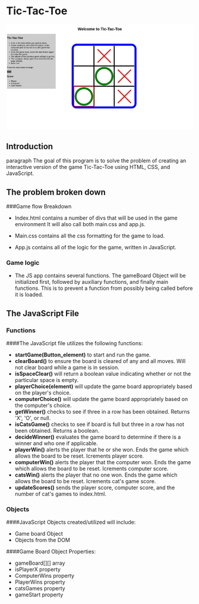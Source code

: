# Tic-Tac-Toe
![Alt Tic-Tac-Toe Screenshot](image/Tictactoe1.jpeg)
## Introduction
paragraph The goal of this program is to solve the problem of creating an interactive version of the game Tic-Tac-Toe using HTML, CSS, and JavaScript.

## The problem broken down

###Game flow Breakdown 
+ Index.html contains a number of divs that will be used in the game environment It will also call both main.css and app.js.

+ Main.css contains all the css formatting for the game to load.
+ App.js contains all of the logic for the game, written in JavaScript.

### Game logic 
+ The JS app contains several functions.  The gameBoard Object will be initialized first, followed by auxiliary functions, and finally main functions.  This is to prevent a function from possibly being called before it is loaded.



## The JavaScript File

### Functions
####The JavaScript file utilizes the following functions:

+ **startGame(Button_element)** to start and run the game.
+ **clearBoard()** to ensure the board is cleared of any and all moves.  Will not clear board while a game is in session.
+ **isSpaceClear()** will return a boolean value indicating whether or not the particular space is empty.
+ **playerChoice(element)** will update the game board appropriately based on the player's choice.
+ **computerChoice()** will update the game board appropriately based on the computer's choice.
+ **getWinner()** checks to see if three in a row has been obtained.  Returns 'X', 'O', or null.
+ **isCatsGame()** checks to see if board is full but three in a row has not been obtained.  Returns a boolean.
+ **decideWinner()** evaluates the game board to determine if there is a winner and who one if applicable.
+ **playerWin()** alerts the player that he or she won.  Ends the game which allows the board to be reset. Icrements player score.
+ **computerWin()** alerts the player that the computer won.  Ends the game which allows the board to be reset. Icrements computer score.
+ **catsWin()** alerts the player that no one won.  Ends the game which allows the board to be reset. Icrements cat's game score.
+ **updateScores()** sends the player score, computer score, and the number of cat's games to index.html.

### Objects
####JavaScript Objects created/utilized will include:
+ Game board Object
+ Objects from the DOM

####Game Board Object Properties:
+ gameBoard[][] array
+ isPlayerX property
+ ComputerWins property
+ PlayerWins property
+ catsGames property
+ gameStart property